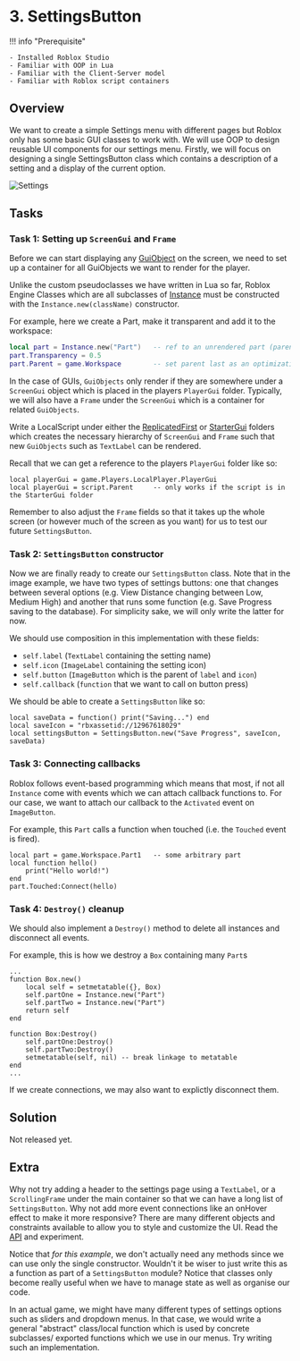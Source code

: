 # 3. SettingsButton

!!! info "Prerequisite"

    - Installed Roblox Studio
    - Familiar with OOP in Lua
    - Familiar with the Client-Server model
    - Familiar with Roblox script containers

## Overview

We want to create a simple Settings menu with different pages but Roblox only has some basic GUI classes to work with. We will use OOP to design reusable UI components for our settings menu. Firstly, we will focus on designing a single SettingsButton class which contains a description of a setting and a display of the current option.

![Settings](https://devforum-uploads.s3.dualstack.us-east-2.amazonaws.com/uploads/original/5X/4/9/5/b/495bb58c59eae34da5c62f10552f747a77864797.jpeg)

## Tasks

### Task 1: Setting up `ScreenGui` and `Frame`

Before we can start displaying any [GuiObject](https://create.roblox.com/docs/reference/engine/classes/GuiObject) on the screen, we need to set up a container for all GuiObjects we want to render for the player.

Unlike the custom pseudoclasses we have written in Lua so far, Roblox Engine Classes which are all subclasses of [Instance](https://create.roblox.com/docs/reference/engine/classes/Instance) must be constructed with the `Instance.new(className)` constructor.

For example, here we create a Part, make it transparent and add it to the workspace:

```lua
local part = Instance.new("Part")   -- ref to an unrendered part (parent = nil)
part.Transparency = 0.5
part.Parent = game.Workspace        -- set parent last as an optimization to not render early
```

In the case of GUIs, `GuiObjects` only render if they are somewhere under a `ScreenGui` object which is placed in the players `PlayerGui` folder. Typically, we will also have a `Frame` under the `ScreenGui` which is a container for related `GuiObjects`.

Write a LocalScript under either the [ReplicatedFirst](https://create.roblox.com/docs/reference/engine/classes/ReplicatedFirst) or [StarterGui](https://create.roblox.com/docs/reference/engine/classes/StarterGui) folders which creates the necessary hierarchy of `ScreenGui` and `Frame` such that new `GuiObjects` such as `TextLabel` can be rendered.

Recall that we can get a reference to the players `PlayerGui` folder like so:

```luau
local playerGui = game.Players.LocalPlayer.PlayerGui
local playerGui = script.Parent     -- only works if the script is in the StarterGui folder
```

Remember to also adjust the `Frame` fields so that it takes up the whole screen (or however much of the screen as you want) for us to test our future `SettingsButton`.

### Task 2: `SettingsButton` constructor

Now we are finally ready to create our `SettingsButton` class. Note that in the image example, we have two types of settings buttons: one that changes between several options (e.g. View Distance changing between Low, Medium High) and another that runs some function (e.g. Save Progress saving to the database). For simplicity sake, we will only write the latter for now.

We should use composition in this implementation with these fields:

- `self.label` (`TextLabel` containing the setting name)
- `self.icon` (`ImageLabel` containing the setting icon)
- `self.button` (`ImageButton` which is the parent of `label` and `icon`)
- `self.callback` (`function` that we want to call on button press)

We should be able to create a `SettingsButton` like so:

```luau
local saveData = function() print("Saving...") end
local saveIcon = "rbxassetid://12967618029"
local settingsButton = SettingsButton.new("Save Progress", saveIcon, saveData)
```

### Task 3: Connecting callbacks

Roblox follows event-based programming which means that most, if not all `Instance` come with events which we can attach callback functions to. For our case, we want to attach our callback to the `Activated` event on `ImageButton`.

For example, this `Part` calls a function when touched (i.e. the `Touched` event is fired).

```luau
local part = game.Workspace.Part1   -- some arbitrary part
local function hello()
    print("Hello world!")
end
part.Touched:Connect(hello)

```

### Task 4: `Destroy()` cleanup

We should also implement a `Destroy()` method to delete all instances and disconnect all events.

For example, this is how we destroy a `Box` containing many `Part`s

```luau
...
function Box.new()
    local self = setmetatable({}, Box)
    self.partOne = Instance.new("Part")
    self.partTwo = Instance.new("Part")
    return self
end

function Box:Destroy()
    self.partOne:Destroy()
    self.partTwo:Destroy()
    setmetatable(self, nil) -- break linkage to metatable
end
...
```

If we create connections, we may also want to explictly disconnect them.

## Solution

Not released yet.

## Extra

Why not try adding a header to the settings page using a `TextLabel`, or a `ScrollingFrame` under the main container so that we can have a long list of `SettingsButton`. Why not add more event connections like an onHover effect to make it more responsive? There are many different objects and constraints available to allow you to style and customize the UI. Read the [API](https://create.roblox.com/docs) and experiment.

Notice that _for this example_, we don't actually need any methods since we can use only the single constructor. Wouldn't it be wiser to just write this as a function as part of a `SettingsButton` module? Notice that classes only become really useful when we have to manage state as well as organise our code.

In an actual game, we might have many different types of settings options such as sliders and dropdown menus. In that case, we would write a general "abstract" class/local function which is used by concrete subclasses/ exported functions which we use in our menus. Try writing such an implementation.
